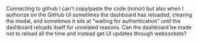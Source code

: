 Connecting to github I can't copy/paste the code (minor) but also when I authorize on the GitHub UI sometimes the dashboard has reloaded, clearing the modal, and sometimes it sits at "waiting for authentication" until the dashboard reloads itself for unrelated reasons. Can the dashboard be made not to reload all the time and instead get UI updates through websockets?
